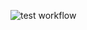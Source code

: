 ![test workflow](https://github.com/DanielMeads/my-project/actions/workflows/run-tests.yml/badge.svg)